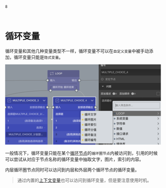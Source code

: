 ```index
8
```
```tag

```
```summary

```

# 循环变量

循环变量和其他几种变量类型不一样，循环变量不可以在`自定义变量`中被手动添加，循环变量只能是`隐式变量`。

<img src='./images/loop-type.png'>

一般情况下，循环变量只能在某个[循环节点](../nodes/loop.md)的`循环圈节点`内被访问到，引用的时候可以尝试从对应于节点名称的循环变量中抽取文字，图片，索引的内容。

内层循环圈节点同时可以访问到内层和外层两个循环节点的循环变量。

> 通过内置的[上下文变量](./build-in.md#上下文)也可以访问到循环变量，但是要注意使用时机。


